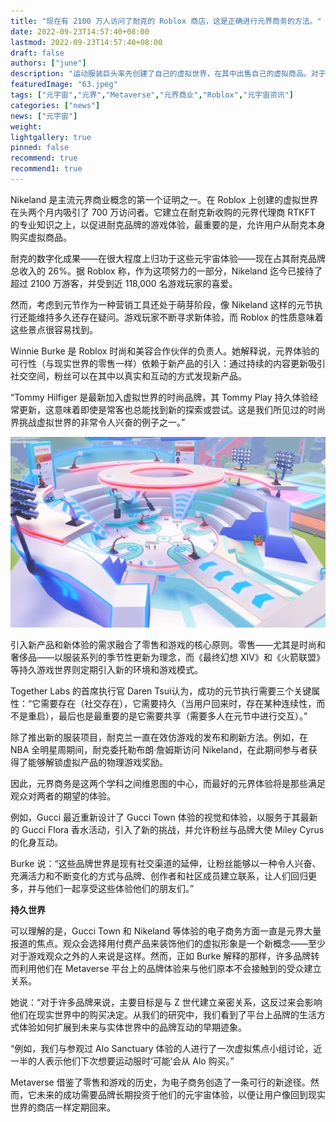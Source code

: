 ```yaml
---
title: "现在有 2100 万人访问了耐克的 Roblox 商店，这是正确进行元界商务的方法。"
date: 2022-09-23T14:57:40+08:00
lastmod: 2022-09-23T14:57:40+08:00
draft: false
authors: ["june"]
description: "运动服装巨头率先创建了自己的虚拟世界，在其中出售自己的虚拟商品。对于 The Drum 的电子商务深潜演进，我们来看看从其成功中吸取的教训。"
featuredImage: "63.jpeg"
tags: ["元宇宙","元界","Metaverse","元界商业","Roblox","元宇宙资讯"]
categories: ["news"]
news: ["元宇宙"]
weight: 
lightgallery: true
pinned: false
recommend: true
recommend1: true
---
```




Nikeland 是主流元界商业概念的第一个证明之一。在 Roblox 上创建的虚拟世界在头两个月内吸引了 700 万访问者。它建立在耐克新收购的元界代理商 RTKFT 的专业知识之上，以促进耐克品牌的游戏体验，最重要的是，允许用户从耐克本身购买虚拟商品。

耐克的数字化成果——在很大程度上归功于这些元宇宙体验——现在占其耐克品牌总收入的 26%。据 Roblox 称，作为这项努力的一部分，Nikeland 迄今已接待了超过 2100 万游客，并受到近 118,000 名游戏玩家的喜爱。

然而，考虑到元节作为一种营销工具还处于萌芽阶段，像 Nikeland 这样的元节执行还能维持多久还存在疑问。游戏玩家不断寻求新体验，而 Roblox 的性质意味着这些景点很容易找到。

Winnie Burke 是 Roblox 时尚和美容合作伙伴的负责人。她解释说，元界体验的可行性（与现实世界的零售一样）依赖于新产品的引入：通过持续的内容更新吸引社交空间，粉丝可以在其中以真实和互动的方式发现新产品。

“Tommy Hilfiger 是最新加入虚拟世界的时尚品牌，其 Tommy Play 持久体验经常更新，这意味着即使是常客也总能找到新的探索或尝试。这是我们所见过的时尚界挑战虚拟世界的非常令人兴奋的例子之一。”

![Roblox 中的 Tommy Play 体验促销](62.png)



引入新产品和新体验的需求融合了零售和游戏的核心原则。零售——尤其是时尚和奢侈品——以服装系列的季节性更新为理念，而《最终幻想 XIV》和《火箭联盟》等持久游戏世界则定期引入新的环境和游戏模式。

Together Labs 的首席执行官 Daren Tsui认为，成功的元节执行需要三个关键属性：“它需要存在（社交存在），它需要持久（当用户回来时，存在某种连续性，而不是重启），最后也是最重要的是它需要共享（需要多人在元节中进行交互）。”

除了推出新的服装项目，耐克兰一直在效仿游戏的发布和刷新方法。例如，在 NBA 全明星周期间，耐克委托勒布朗·詹姆斯访问 Nikeland，在此期间参与者获得了能够解锁虚拟产品的物理游戏奖励。

因此，元界商务是这两个学科之间维恩图的中心，而最好的元界体验将是那些满足观众对两者的期望的体验。

例如，Gucci 最近重新设计了 Gucci Town 体验的视觉和体验，以服务于其最新的 Gucci Flora 香水活动，引入了新的挑战，并允许粉丝与品牌大使 Miley Cyrus 的化身互动。



Burke 说：“这些品牌世界是现有社交渠道的延伸，让粉丝能够以一种令人兴奋、充满活力和不断变化的方式与品牌、创作者和社区成员建立联系，让人们回归更多，并与他们一起享受这些体验他们的朋友们。”



**持久世界**

可以理解的是，Gucci Town 和 Nikeland 等体验的电子商务方面一直是元界大量报道的焦点。观众会选择用付费产品来装饰他们的虚拟形象是一个新概念——至少对于游戏观众之外的人来说是这样。然而，正如 Burke 解释的那样，许多品牌转而利用他们在 Metaverse 平台上的品牌体验来与他们原本不会接触到的受众建立关系。

她说：“对于许多品牌来说，主要目标是与 Z 世代建立亲密关系，这反过来会影响他们在现实世界中的购买决定。从我们的研究中，我们看到了平台上品牌的生活方式体验如何扩展到未来与实体世界中的品牌互动的早期迹象。

“例如，我们与参观过 Alo Sanctuary 体验的人进行了一次虚拟焦点小组讨论，近一半的人表示他们下次想要运动服时‘可能’会从 Alo 购买。”



Metaverse 借鉴了零售和游戏的历史，为电子商务创造了一条可行的新途径。然而，它未来的成功需要品牌长期投资于他们的元宇宙体验，以便让用户像回到现实世界的商店一样定期回来。